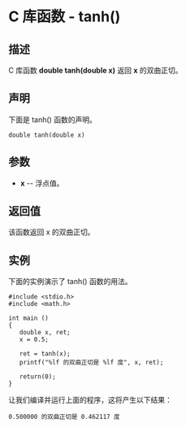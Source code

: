 
# C 库函数 - tanh()

  

## 描述

C 库函数 **double tanh(double x)** 返回 **x** 的双曲正切。

## 声明

下面是 tanh() 函数的声明。

```
double tanh(double x)

```

## 参数

*   **x** -- 浮点值。

## 返回值

该函数返回 x 的双曲正切。

## 实例

下面的实例演示了 tanh() 函数的用法。

```
#include <stdio.h>
#include <math.h>

int main ()
{
   double x, ret;
   x = 0.5;

   ret = tanh(x);
   printf("%lf 的双曲正切是 %lf 度", x, ret);

   return(0);
}

```

让我们编译并运行上面的程序，这将产生以下结果：

```
0.500000 的双曲正切是 0.462117 度

```

  

